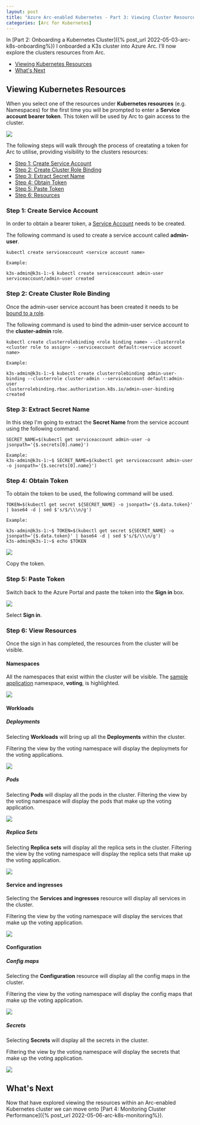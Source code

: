 ```yaml
---
layout: post
title: "Azure Arc-enabled Kubernetes - Part 3: Viewing Cluster Resources"
categories: [Arc for Kubernetes]
---
```

In [Part 2: Onboarding a Kubernetes Cluster]({% post_url 2022-05-03-arc-k8s-onboarding%}) I onboarded a K3s cluster into Azure Arc. I'll now explore the clusters resources from Arc. 
- [Viewing Kubernetes Resources](#viewing-kubernetes-resources)
- [What's Next](#whats-next)

## Viewing Kubernetes Resources

When you select one of the resources under **Kubernetes resources** (e.g. Namespaces) for the first time you will be prompted to enter a **Service account bearer token**. This token will be used by Arc to gain access to the cluster.

![](/docs/assets/images/2022-05-04-arc-k8s-resources/arc-k8s-resources-namespace-signin.jpg)

The following steps will walk through the process of creatating a token for Arc to utilise, providing visibility to the clusters resources:
- [Step 1: Create Service Account](#step-1-create-service-account)
- [Step 2: Create Cluster Role Binding](#step-2-create-cluster-role-binding)
- [Step 3: Extract Secret Name](#step-3-extract-secret-name)
- [Step 4: Obtain Token](#step-4-obtain-token)
- [Step 5: Paste Token](#step-5-paste-token)
- [Step 6: Resources](#step-6-resources)


### Step 1: Create Service Account

In order to obtain a bearer token, a [Service Account](https://kubernetes.io/docs/reference/access-authn-authz/authentication/#service-account-tokens) needs to be created.

The following command is used to create a service account called **admin-user**.

```
kubectl create serviceaccount <service account name>
```
```
Example:

k3s-admin@k3s-1:~$ kubectl create serviceaccount admin-user
serviceaccount/admin-user created
```

### Step 2: Create Cluster Role Binding

Once the admin-user service account has been created it needs to be [bound to a role](https://kubernetes.io/docs/reference/access-authn-authz/rbac/#rolebinding-and-clusterrolebinding).

The following command is used to bind the admin-user service account to the **cluster-admin** role.

```
kubectl create clusterrolebinding <role binding name> --clusterrole <cluster role to assign> --serviceaccount default:<service account name>
```
```
Example:

k3s-admin@k3s-1:~$ kubectl create clusterrolebinding admin-user-binding --clusterrole cluster-admin --serviceaccount default:admin-user
clusterrolebinding.rbac.authorization.k8s.io/admin-user-binding created
```

### Step 3: Extract Secret Name

In this step I'm going to extract the **Secret Name** from the service account using the following command. 

```
SECRET_NAME=$(kubectl get serviceaccount admin-user -o jsonpath='{$.secrets[0].name}')
```
```
Example:
k3s-admin@k3s-1:~$ SECRET_NAME=$(kubectl get serviceaccount admin-user -o jsonpath='{$.secrets[0].name}')
```

### Step 4: Obtain Token

To obtain the token to be used, the following command will be used.

```
TOKEN=$(kubectl get secret ${SECRET_NAME} -o jsonpath='{$.data.token}' | base64 -d | sed $'s/$/\\\n/g')
```
```
Example:

k3s-admin@k3s-1:~$ TOKEN=$(kubectl get secret ${SECRET_NAME} -o jsonpath='{$.data.token}' | base64 -d | sed $'s/$/\\\n/g')
k3s-admin@k3s-1:~$ echo $TOKEN
```
![](/docs/assets/images/2022-05-04-arc-k8s-resources/arc-k8s-resources-token.jpg)

Copy the token.

### Step 5: Paste Token

Switch back to the Azure Portal and paste the token into the **Sign in** box.

![](/docs/assets/images/2022-05-04-arc-k8s-resources/arc-k8s-resources-token-paste.jpg)

Select **Sign in**.

### Step 6: View Resources

Once the sign in has completed, the resources from the cluster will be visible.

#### Namespaces

All the namespaces that exist within the cluster will be visible. The [sample application](#sample-voting-application) namespace, **voting**, is highlighted.

![](/docs/assets/images/2022-05-04-arc-k8s-resources/arc-k8s-resource-namespace-voting.jpg)

#### Workloads

##### Deployments

Selecting **Workloads** will bring up all the **Deployments** within the cluster.

Filtering the view by the voting namespace will display the deploymets for the voting applications. 

![](/docs/assets/images/2022-05-04-arc-k8s-resources/arc-k8s-resource-deployments-voting.jpg)

##### Pods

Selecting **Pods** will display all the pods in the cluster. Filtering the view by the voting namespace will display the pods that make up the voting application.

![](/docs/assets/images/2022-05-04-arc-k8s-resources/arc-k8s-resource-pods-voting.jpg)

##### Replica Sets

Selecting **Replica sets** will display all the replica sets in the cluster. Filtering the view by the voting namespace will display the replica sets that make up the voting application.

![](/docs/assets/images/2022-05-04-arc-k8s-resources/arc-k8s-resource-replicasets-voting.jpg)


#### Service and ingresses

Selecting the **Services and ingresses** resource will display all services in the cluster.

Filtering the view by the voting namespace will display the services that make up the voting application.

![](/docs/assets/images/2022-05-04-arc-k8s-resources/arc-k8s-resource-service-voting.jpg)

#### Configuration

##### Config maps

Selecting the **Configuration** resource will display all the config maps in the cluster.

Filtering the view by the voting namespace will display the config maps that make up the voting application.

![](/docs/assets/images/2022-05-04-arc-k8s-resources/arc-k8s-resource-config-configmaps.jpg)

##### Secrets

Selecting **Secrets** will display all the secrets in the cluster.

Filtering the view by the voting namespace will display the secrets that make up the voting application.

![](/docs/assets/images/2022-05-04-arc-k8s-resources/arc-k8s-resource-config-secrets.jpg)

## What's Next

Now that have explored viewing the resources within an Arc-enabled Kubernetes cluster we can move onto [Part 4: Monitoring Cluster Performance]({% post_url 2022-05-06-arc-k8s-monitoring%}).